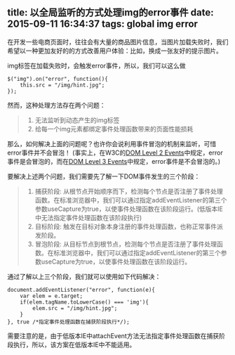 title: 以全局监听的方式处理img的error事件
date: 2015-09-11 16:34:37
tags: global img error
---

在开发一些电商页面时，往往会有大量的商品图片信息，当图片加载失败时，我们希望以一种更加友好的的方式改善用户体验：比如，换成一张友好的提示图片。

img标签在加载失败时，会触发error事件，所以，我们可以这么做

    $("img").on("error", function(){
        this.src = "/img/hint.jpg";
    });

然而，这种处理方法存在两个问题：

> 1. 无法监听到动态产生的img标签
> 2. 给每一个img元素都绑定事件处理函数带来的页面性能损耗

那么，如何解决上面的问题呢？也许你会说利用事件冒泡的机制来监听，可惜error事件并不会冒泡！
(事实上，在W3C的[DOM Level 2 Events](http://www.w3.org/TR/DOM-Level-2-Events/events.html#Events-eventgroupings-htmlevents)中规定，error事件是会冒泡的，而在[DOM Level 3 Events](http://www.w3.org/TR/DOM-Level-3-Events/#event-type-error)中规定，error事件是不会冒泡的。)

要解决上述两个问题，我们需要先了解一下DOM事件发生的三个阶段：
> 1. 捕获阶段: 从根节点开始顺序而下，检测每个节点是否注册了事件处理函数。在标准浏览器中，我们可以通过指定addEventListener的第三个参数useCapture为true，以使事件处理函数在该阶段运行。(低版本IE中无法指定事件处理函数在该阶段执行)
> 2. 目标阶段: 触发在目标对象本身注册的事件处理函数，也称正常事件派发阶段。
> 3. 冒泡阶段: 从目标节点到根节点，检测每个节点是否注册了事件处理函数。在标准浏览器中，我们可以通过指定addEventListener的第三个参数useCapture为true，以使事件处理函数在该阶段运行。

通过了解以上三个阶段，我们就可以使用如下代码解决：

    document.addEventListener("error", function(e){
        var elem = e.target;
        if(elem.tagName.toLowerCase() === 'img'){
            elem.src = "/img/hint.jpg";
        }
    }, true /*指定事件处理函数在捕获阶段执行*/);

需要注意的是，由于低版本IE中attachEvent方法无法指定事件处理函数在捕获阶段执行，所以，该方案在低版本IE中不能适用。